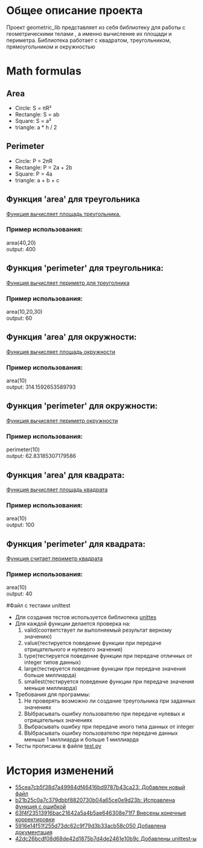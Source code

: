 # Общее описание проекта
Проект geometric_lib представляет из себя библиотеку для работы с геометрическими телами , а именно вычисление их площади и периметра. Библиотека работает с квадратом, треугольником, прямоугольником и окружностью
# Math formulas
## Area
- Circle: S = πR²
- Rectangle: S = ab
- Square: S = a²
- triangle: a * h / 2

## Perimeter
- Circle: P = 2πR
- Rectangle: P = 2a + 2b
- Square: P = 4a
- triangle: a + b + c
## Функция 'area' для треугольника 
[Функция вычисляет площадь треугольника.](../triangle.py)

### Пример использования:

area(40,20)\
	output: 400

## Функция 'perimeter' для треугольника:

[Функция вычисляет периметр для треуголника](../triangle.py)

### Пример использования: 

area(10,20,30)\
	output: 60

## Функция 'area' для окружности:

[Функция вычисляет площадь окружности](../circle.py)

### Пример использования: 
area(10)\
    output: 314.1592653589793 

## Функция 'perimeter' для окружности:

[Функция вычисялет периметр окружности](../circle.py)

### Пример использования: 

perimeter(10)\
    output: 62.83185307179586

## Функция 'area' для квадрата:

[Функция вычисляет площадь квадрата](../square.py) 

### Пример использования: 

area(10)\
    output: 100

## Функция 'perimeter' для квадрата:

[Функция считает периметр квадрата](../square.py)

### Пример использования: 

area(10)\
    output: 40

#Файл с тестами unittest
- Для создания тестов используется библиотека [unittes](https://docs.python.org/3/library/unittest.html)
- Для каждой функции делается проверка на: 
     1) valid(соответствует ли выполняемый результат верному значению)
     2) value(тестируется поведение функции при передаче отрицательного и нулевого значения)
     3) type(тестируется поведение функции при передаче отличных от integer типов данных)
     4) large(тестируется поведение функции при передаче значения больше миллиарда)
     5) smallest(тестируется поведение функции при передаче значения меньше миллиарда)
- Требования для программы: 
     1) Не проверять возможно ли создание треугольника при заданных значениях
     2) ВЫбрасывать ошибку пользователю при передаче нулевых и отрицательных значениях 
     3) Выбрасывать ошибку при передаче иного типа данных от integer 
     4) ВЫбрасывать ошибку пользователю при передаче данных меньше 1 миллиарда и больше 1 миллиарда  
- Тесты прописаны в файле [test.py](https://github.com/vladik2801/geometric_lib/blob/documentation/test.py)
# История изменений
- [55cea7cb5f38d7a49984df46416bd9787b43ca23: Добавлен новый файл](https://github.com/vladik2801/geometric_lib/commit/55cea7cb5f38d7a49984df46416bd9787b43ca23)
- [b21b25c0a7c379dbbf8820730b04a65ce0e9d23b: Исправлена функция с ошибкой](https://github.com/vladik2801/geometric_lib/commit/b21b25c0a7c379dbbf8820730b04a65ce0e9d23b)
- [63f4f23513916bac21642a5a4b5ae646308e71f7  Внесены конечные корректировки](https://github.com/vladik2801/geometric_lib/commit/63f4f23513916bac21642a5a4b5ae646308e71f7) 
- [5916e14f51f255d73dc62c9f79d3b33acb58c050  Добавлена документация](https://github.com/vladik2801/geometric_lib/commit/5916e14f51f255d73dc62c9f79d3b33acb58c050)
- [42dc26bcdf08d68de42d1875b7d4de2461e10b9c Добавлены unittest-ы](https://github.com/vladik2801/geometric_lib/commit/42dc26bcdf08d68de42d1875b7d4de2461e10b9c)